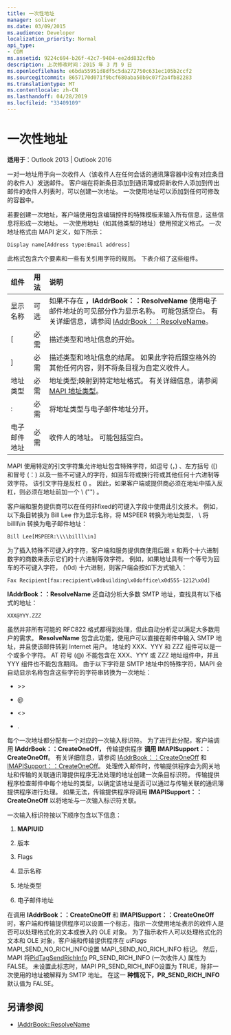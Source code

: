 ```yaml
---
title: 一次性地址
manager: soliver
ms.date: 03/09/2015
ms.audience: Developer
localization_priority: Normal
api_type:
- COM
ms.assetid: 9224c694-b26f-42c7-9404-ee2dd832cfbb
description: 上次修改时间：2015 年 3 月 9 日
ms.openlocfilehash: e6bda55951d8df5c5da272750c631ec105b2ccf2
ms.sourcegitcommit: 8657170d071f9bcf680aba50b9c07f2a4fb82283
ms.translationtype: MT
ms.contentlocale: zh-CN
ms.lasthandoff: 04/28/2019
ms.locfileid: "33409109"
---
```

# <a name="one-off-addresses"></a>一次性地址

**适用于**：Outlook 2013 | Outlook 2016 
  
一对一地址用于向一次收件人（该收件人在任何会话的通讯簿容器中没有对应条目的收件人）发送邮件。 客户端在将新条目添加到通讯簿或将新收件人添加到传出邮件的收件人列表时，可以创建一次地址。 一次使用地址可以添加到任何可修改的容器中。
  
若要创建一次地址，客户端使用包含编辑控件的特殊模板来输入所有信息，这些信息将形成一次地址。 一次使用地址（如其他类型的地址）使用预定义格式。 一次地址格式由 MAPI 定义，如下所示：
  
`Display name[Address type:Email address]`
  
此格式包含六个要素和一些有关引用字符的规则。 下表介绍了这些组件。
  
|**组件**|**用法**|**说明**|
|:-----|:-----|:-----|
|显示名称  <br/> |可选  <br/> |如果不存在 **，IAddrBook：：ResolveName** 使用电子邮件地址的可见部分作为显示名称。 可能包括空白。 有关详细信息，请参阅 [IAddrBook：：ResolveName](iaddrbook-resolvename.md)。  <br/> |
|[  <br/> |必需  <br/> |描述类型和地址信息的开始。  <br/> |
|]  <br/> |必需  <br/> |描述类型和地址信息的结尾。 如果此字符后跟空格外的其他任何内容，则不将条目视为自定义收件人。  <br/> |
|地址类型  <br/> |必需  <br/> |地址类型;映射到特定地址格式。 有关详细信息，请参阅 [MAPI 地址类型](mapi-address-types.md)。  <br/> |
|:  <br/> |必需  <br/> |将地址类型与电子邮件地址分开。  <br/> |
|电子邮件地址  <br/> |必需  <br/> |收件人的地址。 可能包括空白。  <br/> |
   
MAPI 使用特定的引文字符集允许地址包含特殊字符，如逗号 (，) 、左方括号 ([) 和冒号 (：) 以及一些不可键入的字符，如回车符或换行符或其他任何十六进制等效字符。 该引文字符是反杠 (\) 。 因此，如果客户端或提供商必须在地址中插入反杠，则必须在地址前加一个 \\ ("") 。
  
客户端和服务提供商可以在任何非fixed的可键入字段中使用此引文技术。 例如，以下条目转换为 Bill Lee 作为显示名称，将 MSPEER 转换为地址类型， \\ 将 billll\in 转换为电子邮件地址：
  
`Bill Lee[MSPEER:\\\\billl\in]`

为了插入特殊不可键入的字符，客户端和服务提供商使用后跟 x 和两个十六进制数字的商数来表示它们的十六进制等效字符。 例如，如果地址具有一个等号为回车的不可键入字符， (\0d) 十六进制，则客户端会按如下方式输入：
  
`Fax Recipient[fax:recipient\x0dbuilding\x0doffice\x0d555-1212\x0d]`

**IAddrBook：：ResolveName** 还自动分析大多数 SMTP 地址，查找具有以下格式的地址： 
  
`XXX@YYY.ZZZ`

虽然并非所有可能的 RFC822 格式都得到处理，但此自动分析足以满足大多数用户的需求。 **ResolveName** 包含此功能，使用户可以直接在邮件中输入 SMTP 地址，并且使该邮件转到 Internet 用户。 地址的 XXX、YYY 和 ZZZ 组件可以是一个或多个字符。 AT 符号 (@) 不能包含在 XXX、YYY 或 ZZZ 地址组件中，并且 YYY 组件也不能包含期间。 由于以下字符是 SMTP 地址中的特殊字符，MAPI 会自动显示名称包含这些字符的字符串转换为一次地址： 
  
- \>\>
    
- @
    
- \<\>
    
- .
    
每个一次地址都分配有一个对应的一次输入标识符。 为了进行此分配，客户端调用 **IAddrBook：：CreateOneOff，** 传输提供程序 **调用 IMAPISupport：：CreateOneOff**。 有关详细信息，请参阅 [IAddrBook：：CreateOneOff](iaddrbook-createoneoff.md) 和 [IMAPISupport：：CreateOneOff](imapisupport-createoneoff.md)。 处理传入邮件时，传输提供程序会为网关地址和传输的关联通讯簿提供程序无法处理的地址创建一次条目标识符。 传输提供程序检查邮件中每个地址的类型，以确定该地址是否可以通过与传输关联的通讯簿提供程序进行处理。 如果无法，传输提供程序将调用 **IMAPISupport：：CreateOneOff** 以将地址与一次输入标识符关联。 
  
一次输入标识符按以下顺序包含以下信息：
  
1. **MAPIUID**
    
2. 版本
    
3. Flags
    
4. 显示名称
    
5. 地址类型
    
6. 电子邮件地址
    
在调用 **IAddrBook：：CreateOneOff** 和 **IMAPISupport：：CreateOneOff** 时，客户端和传输提供程序可以设置一个标志，指示一次使用地址表示的收件人是否可以处理格式化的文本或嵌入的 OLE 对象。 为了指示收件人可以处理格式化的文本和 OLE 对象，客户端和传输提供程序在  _ulFlags_ MAPI_SEND_NO_RICH_INFO设置 MAPI_SEND_NO_RICH_INFO 标记。 然后，MAPI 将[PidTagSendRichInfo](pidtagsendrichinfo-canonical-property.md) PR_SEND_RICH_INFO (一次收件人) 属性为 FALSE。  未设置此标志时，MAPI PR_SEND_RICH_INFO设置为 TRUE，除非一次使用的地址被解释为 SMTP 地址。 在这一 **种情况下，PR_SEND_RICH_INFO** 默认值为 FALSE。 
  
## <a name="see-also"></a>另请参阅

- [IAddrBook::ResolveName](iaddrbook-resolvename.md)

